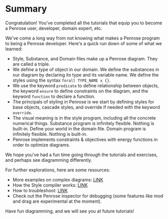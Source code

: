 # Summary

Congratulation! You've completed all the tutorials that equip you to become a Penrose user, developer, domain expert, etc. 

We've come a long way from not knowing what makes a Penrose program to being a Penrose developer. Here's a quick run down of some of what we learned:

* Style, Substance, and Domain files make up a Penrose diagram. They are called a triple. 
* We define a type of object in our domain. We define the substances in our diagram by declaring its type and its variable name. We define the styles using the syntax `forall TYPE_NAME x {}`.
* We use the keyword `predicate` to define relationship between objects, the keyword `ensure` to define constraints on the diagram, and the keyword `function` to declare a function. 
* The principals of styling in Penrose is we start by defining styles for base objects, cascade styles, and override if needed with the keyword `override`.
* The visual meaning is in the style program, including all the concrete numerical things. Substance program is infinitely flexible. Nothing is built-in. Define your world in the domain file. Domain program is infinitely flexible. Nothing is built-in.
* Penrose implements constraints & objectives with energy functions in order to optimize diagrams. 

We hope you've had a fun time going through the tutorials and exercises, and perhaps see diagramming differently. 

For further explorations, here are some resources:

* More examples on complex diagrams: [LINK](https://github.com/penrose/penrose/wiki/Example-diagrams)
* How the Style compiler works: [LINK](https://github.com/penrose/penrose/wiki/How-the-Style-compiler-works)
* How to troubleshoot: [LINK](https://github.com/penrose/penrose/wiki/Troubleshooting)
* Check out the Penrose inspector for debugging \(some features like mod and drag are experimental at the moment\).

Have fun diagramming, and we will see you at future tutorials!

